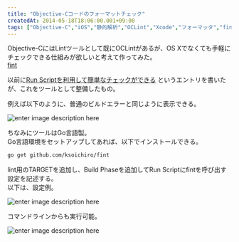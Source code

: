 ```yaml
---
title: "Objective-Cコードのフォーマットチェック"
createdAt: 2014-05-18T18:06:00.001+09:00
tags: ["Objective-C","iOS","静的解析","OCLint","Xcode","フォーマッタ","fint"]
---
```

Objective-CにはLintツールとして既にOCLintがあるが、OS Xでなくても手軽にチェックできる仕組みが欲しいと考えて作ってみた。  
[fint](https://github.com/ksoichiro/fint)
<!--more-->
以前に[Run Scriptを利用して簡単なチェックができる](/ja/post/2014/03/iosxcode-xcode/)
というエントリを書いたが、これをツールとして整備したもの。

例えば以下のように、普通のビルドエラーと同じように表示できる。  

![enter image description here][1]

ちなみにツールはGo言語製。  
Go言語環境をセットアップしてあれば、以下でインストールできる。

```sh
go get github.com/ksoichiro/fint
```

lint用のTARGETを追加し、Build Phaseを追加してRun Scriptにfintを呼び出す設定を記述する。  
以下は、設定例。

![enter image description here][2]

コマンドラインからも実行可能。  

![enter image description here][3]


  [1]: https://lh3.googleusercontent.com/-FpAU0Wg20Ak/U3h1XsqofuI/AAAAAAAAMxw/XCwcgukF8Fk/s600/2014-05-18+17.50.58.png "2014-05-18 17.50.58.png"
  [2]: https://lh5.googleusercontent.com/-JgtUpvheit0/U3h2bGUAnlI/AAAAAAAAMyA/loeey1yNl7U/s600/2014-05-18+17.54.12.png "2014-05-18 17.54.12.png"
  [3]: https://lh4.googleusercontent.com/-vjVt9vCuzqk/U3h3cHG3PTI/AAAAAAAAMyU/Nwo9DNK6loA/s600/2014-05-18+18.02.53.png "2014-05-18 18.02.53.png"

